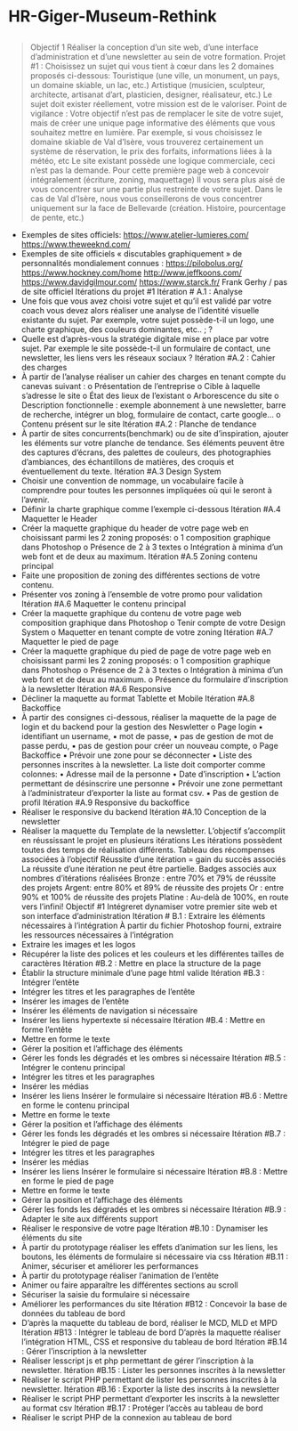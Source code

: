 # HR-Giger-Museum-Rethink

##
>Objectif 1
Réaliser la conception d’un site web, d’une interface d’administration et d’une newsletter au sein de 
votre formation.
Projet #1 :
 Choisissez un sujet qui vous tient à cœur dans les 2 domaines proposés ci-dessous: 
 Touristique (une ville, un monument, un pays, un domaine skiable, un lac, etc.)
  Artistique (musicien, sculpteur, architecte, artisanat d’art, plasticien, designer, 
réalisateur, etc.)
 Le sujet doit exister réellement, votre mission est de le valoriser.
 Point de vigilance : 
 Votre objectif n’est pas de remplacer le site de votre sujet, mais de créer une unique 
page informative des éléments que vous souhaitez mettre en lumière. Par exemple, 
si vous choisissez le domaine skiable de Val d’Isère, vous trouverez certainement un 
système de réservation, le prix des forfaits, informations liées à la météo, etc
 Le site existant possède une logique commerciale, ceci n’est pas la demande.
 Pour cette première page web à concevoir intégralement (écriture, zoning, 
maquettage) Il vous sera plus aisé de vous concentrer sur une partie plus restreinte 
de votre sujet.
 Dans le cas de Val d’Isère, nous vous conseillerons de vous concentrer uniquement 
sur la face de Bellevarde (création. Histoire, pourcentage de pente, etc.)
- Exemples de sites officiels:
https://www.atelier-lumieres.com/
https://www.theweeknd.com/
- Exemples de site officiels « discutables graphiquement » de personnalités mondialement 
connues : 
https://pilobolus.org/
https://www.hockney.com/home
http://www.jeffkoons.com/
https://www.davidgilmour.com/
https://www.starck.fr/
Frank Gerhy / pas de site officiel
Itérations du projet #1
Itération # A.1 : Analyse
- Une fois que vous avez choisi votre sujet et qu’il est validé par votre coach vous devez alors 
réaliser une analyse de l’identité visuelle existante du sujet. Par exemple, votre sujet 
possède-t-il un logo, une charte graphique, des couleurs dominantes, etc.. ; ?
- Quelle est d’après-vous la stratégie digitale mise en place par votre sujet. Par exemple le site 
possède-t-il un formulaire de contact, une newsletter, les liens vers les réseaux sociaux ?
Itération #A.2 : Cahier des charges
- À partir de l’analyse réaliser un cahier des charges en tenant compte du canevas suivant :
o Présentation de l’entreprise
o Cible à laquelle s’adresse le site
o État des lieux de l’existant
o Arborescence du site
o Description fonctionnelle : exemple abonnement à une newsletter, barre de 
recherche, intégrer un blog, formulaire de contact, carte google…
o Contenu présent sur le site
Itération #A.2 : Planche de tendance
- À partir de sites concurrents(benchmark) ou de site d’inspiration, ajouter les éléments sur 
votre planche de tendance. Ses éléments peuvent être des captures d’écrans, des palettes de 
couleurs, des photographies d’ambiances, des échantillons de matières, des croquis et 
éventuellement du texte.
Itération #A.3 Design System
- Choisir une convention de nommage, un vocabulaire facile à comprendre pour toutes les 
personnes impliquées où qui le seront à l’avenir.
- Définir la charte graphique comme l’exemple ci-dessous
Itération #A.4 Maquetter le Header
- Créer la maquette graphique du header de votre page web en choisissant parmi les 2 zoning 
proposés: 
o 1 composition graphique dans Photoshop
o Présence de 2 à 3 textes
o Intégration à minima d’un web font et de deux au maximum.
Itération #A.5 Zoning contenu principal
- Faite une proposition de zoning des différentes sections de votre contenu. 
- Présenter vos zoning à l’ensemble de votre promo pour validation
Itération #A.6 Maquetter le contenu principal
- Créer la maquette graphique du contenu de votre page web composition graphique dans 
Photoshop
o Tenir compte de votre Design System
o Maquetter en tenant compte de votre zoning
Itération #A.7 Maquetter le pied de page
- Créer la maquette graphique du pied de page de votre page web en choisissant parmi les 2 
zoning proposés: 
o 1 composition graphique dans Photoshop
o Présence de 2 à 3 textes
o Intégration à minima d’un web font et de deux au maximum.
o Présence du formulaire d’inscription à la newsletter
Itération #A.6 Responsive
- Décliner la maquette au format Tablette et Mobile
Itération #A.8 Backoffice
- À partir des consignes ci-dessous, réaliser la maquette de la page de login et du backend 
pour la gestion des Neswletter
o Page login
▪ identifiant un username,
▪ mot de passe,
▪ pas de gestion de mot de passe perdu,
▪ pas de gestion pour créer un nouveau compte,
o Page Backoffice
▪ Prévoir une zone pour se déconnecter
▪ Liste des personnes inscrites à la newsletter. La liste doit comporter comme 
colonnes:
• Adresse mail de la personne
• Date d’inscription
• L’action permettant de désinscrire une personne
▪ Prévoir une zone permettant à l’administrateur d’exporter la liste au format 
csv.
▪ Pas de gestion de profil
Itération #A.9 Responsive du backoffice
- Réaliser le responsive du backend
Itération #A.10 Conception de la newsletter
- Réaliser la maquette du Template de la newsletter.
L’objectif s’accomplit en réussissant le projet en plusieurs itérations
Les itérations possèdent toutes des temps de réalisation différents.
Tableau des récompenses associées à l’objectif 
Réussite d’une itération = gain du succès associés
La réussite d’une itération ne peut être partielle.
Badges associés aux nombres d’itérations réalisées
Bronze : entre 70% et 79% de réussite des projets
Argent: entre 80% et 89% de réussite des projets 
Or : entre 90% et 100% de réussite des projets 
Platine : Au-delà de 100%, en route vers l’infini!
Objectif #1
Intégreret dynamiser votre premier site web et son interface d’administration 
Itération # B.1 : Extraire les éléments nécessaires à l’intégration
À partir du fichier Photoshop fourni, extraire les ressources nécessaires à l’intégration
- Extraire les images et les logos
- Récupérer la liste des polices et les couleurs et les différentes tailles de caractères
Itération #B.2 : Mettre en place la structure de la page
- Établir la structure minimale d’une page html valide
Itération #B.3 : Intégrer l’entête
- Intégrer les titres et les paragraphes de l’entête
- Insérer les images de l’entête
- Insérer les éléments de navigation si nécessaire
- Insérer les liens hypertexte si nécessaire
Itération #B.4 : Mettre en forme l’entête
- Mettre en forme le texte
- Gérer la position et l’affichage des éléments
- Gérer les fonds les dégradés et les ombres si nécessaire
Itération #B.5 : Intégrer le contenu principal
- Intégrer les titres et les paragraphes
- Insérer les médias 
- Insérer les liens 
Insérer le formulaire si nécessaire
Itération #B.6 : Mettre en forme le contenu principal
- Mettre en forme le texte
- Gérer la position et l’affichage des éléments
- Gérer les fonds les dégradés et les ombres si nécessaire
Itération #B.7 : Intégrer le pied de page
- Intégrer les titres et les paragraphes
- Insérer les médias 
- Insérer les liens 
Insérer le formulaire si nécessaire
Itération #B.8 : Mettre en forme le pied de page
- Mettre en forme le texte
- Gérer la position et l’affichage des éléments
- Gérer les fonds les dégradés et les ombres si nécessaire
Itération #B.9 : Adapter le site aux différents support
- Réaliser le responsive de votre page
Itération #B.10 : Dynamiser les éléments du site
- À partir du prototypage réaliser les effets d’animation sur les liens, les boutons, les éléments 
de formulaire si nécessaire via css
Itération #B.11 : Animer, sécuriser et améliorer les performances
- À partir du prototypage réaliser l’animation de l’entête
- Animer ou faire apparaître les différentes sections au scroll
- Sécuriser la saisie du formulaire si nécessaire
- Améliorer les performances du site
Itération #B12 : Concevoir la base de données du tableau de bord
- D’après la maquette du tableau de bord, réaliser le MCD, MLD et MPD
Itération #B13 : Intégrer le tableau de bord
D’après la maquette réaliser l’intégration HTML, CSS et responsive du tableau de bord
Itération #B.14 : Gérer l’inscription à la newsletter
- Réaliser lesscript js et php permettant de gérer l’inscription à la newsletter. 
Itération #B.15 : Lister les personnes inscrites à la newsletter
- Réaliser le script PHP permettant de lister les personnes inscrites à la newsletter. 
Itération #B.16 : Exporter la liste des inscrits à la newsletter
- Réaliser le script PHP permettant d’exporter les inscrits à la newsletter au format csv
Itération #B.17 : Protéger l’accès au tableau de bord
- Réaliser le script PHP de la connexion au tableau de bord